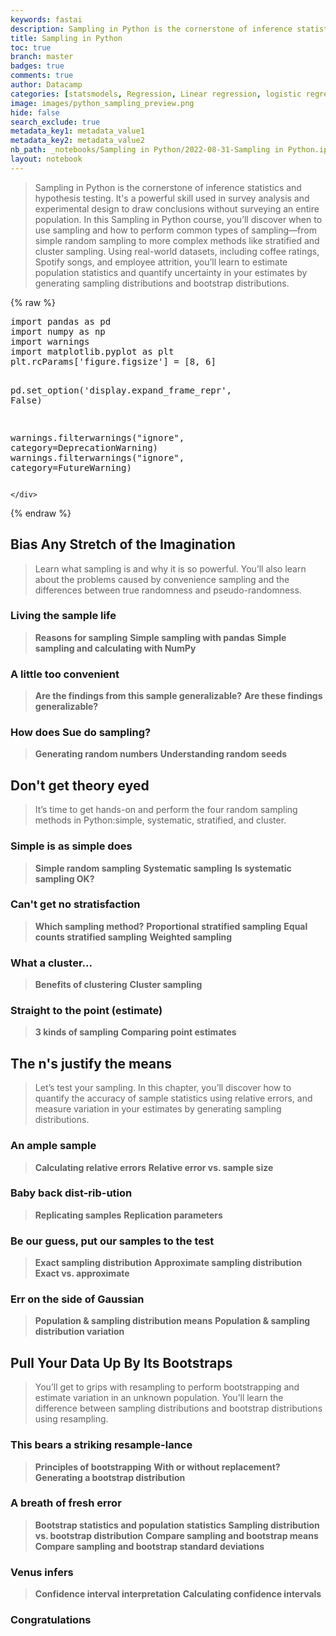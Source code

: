 ```yaml
---
keywords: fastai
description: Sampling in Python is the cornerstone of inference statistics and hypothesis testing. It's a powerful skill used in survey analysis and experimental design to draw conclusions without surveying an entire population. Updating ...
title: Sampling in Python
toc: true
branch: master
badges: true
comments: true
author: Datacamp
categories: [statsmodels, Regression, Linear regression, logistic regression, Visualizations]
image: images/python_sampling_preview.png
hide: false
search_exclude: true
metadata_key1: metadata_value1
metadata_key2: metadata_value2
nb_path: _notebooks/Sampling in Python/2022-08-31-Sampling in Python.ipynb
layout: notebook
---
```


<!--
#################################################
### THIS FILE WAS AUTOGENERATED! DO NOT EDIT! ###
#################################################
# file to edit: _notebooks/Sampling in Python/2022-08-31-Sampling in Python.ipynb
-->

<div class="container" id="notebook-container">
        
<div class="cell border-box-sizing text_cell rendered"><div class="inner_cell">
<div class="text_cell_render border-box-sizing rendered_html">
<blockquote><p>Sampling in Python is the cornerstone of inference statistics and hypothesis testing. It's a powerful skill used in survey analysis and experimental design to draw conclusions without surveying an entire population. In this Sampling in Python course, you’ll discover when to use sampling and how to perform common types of sampling—from simple random sampling to more complex methods like stratified and cluster sampling. Using real-world datasets, including coffee ratings, Spotify songs, and employee attrition, you’ll learn to estimate population statistics and quantify uncertainty in your estimates by generating sampling distributions and bootstrap distributions.</p>
</blockquote>

</div>
</div>
</div>
    {% raw %}
    
<div class="cell border-box-sizing code_cell rendered">
<div class="input">

<div class="inner_cell">
    <div class="input_area">
<div class=" highlight hl-ipython3"><pre><span></span><span class="kn">import</span> <span class="nn">pandas</span> <span class="k">as</span> <span class="nn">pd</span>
<span class="kn">import</span> <span class="nn">numpy</span> <span class="k">as</span> <span class="nn">np</span>
<span class="kn">import</span> <span class="nn">warnings</span>
<span class="kn">import</span> <span class="nn">matplotlib.pyplot</span> <span class="k">as</span> <span class="nn">plt</span>
<span class="n">plt</span><span class="o">.</span><span class="n">rcParams</span><span class="p">[</span><span class="s1">&#39;figure.figsize&#39;</span><span class="p">]</span> <span class="o">=</span> <span class="p">[</span><span class="mi">8</span><span class="p">,</span> <span class="mi">6</span><span class="p">]</span>

<span class="n">pd</span><span class="o">.</span><span class="n">set_option</span><span class="p">(</span><span class="s1">&#39;display.expand_frame_repr&#39;</span><span class="p">,</span> <span class="kc">False</span><span class="p">)</span>

<span class="n">warnings</span><span class="o">.</span><span class="n">filterwarnings</span><span class="p">(</span><span class="s2">&quot;ignore&quot;</span><span class="p">,</span> <span class="n">category</span><span class="o">=</span><span class="ne">DeprecationWarning</span><span class="p">)</span>
<span class="n">warnings</span><span class="o">.</span><span class="n">filterwarnings</span><span class="p">(</span><span class="s2">&quot;ignore&quot;</span><span class="p">,</span> <span class="n">category</span><span class="o">=</span><span class="ne">FutureWarning</span><span class="p">)</span>
</pre></div>

    </div>
</div>
</div>

</div>
    {% endraw %}

<div class="cell border-box-sizing text_cell rendered"><div class="inner_cell">
<div class="text_cell_render border-box-sizing rendered_html">
<h2 id="Bias-Any-Stretch-of-the-Imagination">Bias Any Stretch of the Imagination<a class="anchor-link" href="#Bias-Any-Stretch-of-the-Imagination"> </a></h2><blockquote><p>Learn what sampling is and why it is so powerful. You’ll also learn about the problems caused by convenience sampling and the differences between true randomness and pseudo-randomness.</p>
</blockquote>

</div>
</div>
</div>
<div class="cell border-box-sizing text_cell rendered"><div class="inner_cell">
<div class="text_cell_render border-box-sizing rendered_html">
<h3 id="Living-the-sample-life">Living the sample life<a class="anchor-link" href="#Living-the-sample-life"> </a></h3><blockquote><p><strong>Reasons for sampling</strong>
<strong>Simple sampling with pandas</strong>
<strong>Simple sampling and calculating with NumPy</strong></p>
</blockquote>
<h3 id="A-little-too-convenient">A little too convenient<a class="anchor-link" href="#A-little-too-convenient"> </a></h3><blockquote><p><strong>Are the findings from this sample generalizable?</strong>
<strong>Are these findings generalizable?</strong></p>
</blockquote>
<h3 id="How-does-Sue-do-sampling?">How does Sue do sampling?<a class="anchor-link" href="#How-does-Sue-do-sampling?"> </a></h3><blockquote><p><strong>Generating random numbers</strong>
<strong>Understanding random seeds</strong></p>
</blockquote>

</div>
</div>
</div>
<div class="cell border-box-sizing text_cell rendered"><div class="inner_cell">
<div class="text_cell_render border-box-sizing rendered_html">
<h2 id="Don't-get-theory-eyed">Don't get theory eyed<a class="anchor-link" href="#Don't-get-theory-eyed"> </a></h2><blockquote><p>It’s time to get hands-on and perform the four random sampling methods in Python:simple, systematic, stratified, and cluster.</p>
</blockquote>

</div>
</div>
</div>
<div class="cell border-box-sizing text_cell rendered"><div class="inner_cell">
<div class="text_cell_render border-box-sizing rendered_html">
<h3 id="Simple-is-as-simple-does">Simple is as simple does<a class="anchor-link" href="#Simple-is-as-simple-does"> </a></h3><blockquote><p><strong>Simple random sampling</strong>
<strong>Systematic sampling</strong>
<strong>Is systematic sampling OK?</strong></p>
</blockquote>
<h3 id="Can't-get-no-stratisfaction">Can't get no stratisfaction<a class="anchor-link" href="#Can't-get-no-stratisfaction"> </a></h3><blockquote><p><strong>Which sampling method?</strong>
<strong>Proportional stratified sampling</strong>
<strong>Equal counts stratified sampling</strong>
<strong>Weighted sampling</strong></p>
</blockquote>
<h3 id="What-a-cluster...">What a cluster...<a class="anchor-link" href="#What-a-cluster..."> </a></h3><blockquote><p><strong>Benefits of clustering</strong>
<strong>Cluster sampling</strong></p>
</blockquote>
<h3 id="Straight-to-the-point-(estimate)">Straight to the point (estimate)<a class="anchor-link" href="#Straight-to-the-point-(estimate)"> </a></h3><blockquote><p><strong>3 kinds of sampling</strong>
<strong>Comparing point estimates</strong></p>
</blockquote>

</div>
</div>
</div>
<div class="cell border-box-sizing text_cell rendered"><div class="inner_cell">
<div class="text_cell_render border-box-sizing rendered_html">
<h2 id="The-n's-justify-the-means">The n's justify the means<a class="anchor-link" href="#The-n's-justify-the-means"> </a></h2><blockquote><p>Let’s test your sampling. In this chapter, you’ll discover how to quantify the accuracy of sample statistics using relative errors, and measure variation in your estimates by generating sampling distributions.</p>
</blockquote>

</div>
</div>
</div>
<div class="cell border-box-sizing text_cell rendered"><div class="inner_cell">
<div class="text_cell_render border-box-sizing rendered_html">
<h3 id="An-ample-sample">An ample sample<a class="anchor-link" href="#An-ample-sample"> </a></h3><blockquote><p><strong>Calculating relative errors</strong>
<strong>Relative error vs. sample size</strong></p>
</blockquote>
<h3 id="Baby-back-dist-rib-ution">Baby back dist-rib-ution<a class="anchor-link" href="#Baby-back-dist-rib-ution"> </a></h3><blockquote><p><strong>Replicating samples</strong>
<strong>Replication parameters</strong></p>
</blockquote>
<h3 id="Be-our-guess,-put-our-samples-to-the-test">Be our guess, put our samples to the test<a class="anchor-link" href="#Be-our-guess,-put-our-samples-to-the-test"> </a></h3><blockquote><p><strong>Exact sampling distribution</strong>
<strong>Approximate sampling distribution</strong>
<strong>Exact vs. approximate</strong></p>
</blockquote>
<h3 id="Err-on-the-side-of-Gaussian">Err on the side of Gaussian<a class="anchor-link" href="#Err-on-the-side-of-Gaussian"> </a></h3><blockquote><p><strong>Population &amp; sampling distribution means</strong>
<strong>Population &amp; sampling distribution variation</strong></p>
</blockquote>

</div>
</div>
</div>
<div class="cell border-box-sizing text_cell rendered"><div class="inner_cell">
<div class="text_cell_render border-box-sizing rendered_html">
<h2 id="Pull-Your-Data-Up-By-Its-Bootstraps">Pull Your Data Up By Its Bootstraps<a class="anchor-link" href="#Pull-Your-Data-Up-By-Its-Bootstraps"> </a></h2><blockquote><p>You’ll get to grips with resampling to perform bootstrapping and estimate variation in an unknown population. You’ll learn the difference between sampling distributions and bootstrap distributions using resampling.</p>
</blockquote>
<h3 id="This-bears-a-striking-resample-lance">This bears a striking resample-lance<a class="anchor-link" href="#This-bears-a-striking-resample-lance"> </a></h3><blockquote><p><strong>Principles of bootstrapping</strong>
<strong>With or without replacement?</strong>
<strong>Generating a bootstrap distribution</strong></p>
</blockquote>
<h3 id="A-breath-of-fresh-error">A breath of fresh error<a class="anchor-link" href="#A-breath-of-fresh-error"> </a></h3><blockquote><p><strong>Bootstrap statistics and population statistics</strong>
<strong>Sampling distribution vs. bootstrap distribution</strong>
<strong>Compare sampling and bootstrap means</strong>
<strong>Compare sampling and bootstrap standard deviations</strong></p>
</blockquote>
<h3 id="Venus-infers">Venus infers<a class="anchor-link" href="#Venus-infers"> </a></h3><blockquote><p><strong>Confidence interval interpretation</strong>
<strong>Calculating confidence intervals</strong></p>
</blockquote>
<h3 id="Congratulations">Congratulations<a class="anchor-link" href="#Congratulations"> </a></h3>
</div>
</div>
</div>
</div>
 

